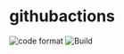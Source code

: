 # githubactions
![code format](https://github.com/bbeek/githubactions/workflows/code%20format%20check/badge.svg) 
![Build](https://github.com/bbeek/githubactions/workflows/Build/badge.svg)